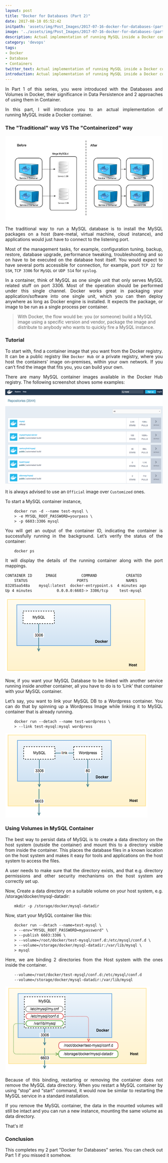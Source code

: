 ```yaml
---
layout: post
title: "Docker for Databases (Part 2)"
date: 2017-08-10 05:52:42
initpath: 'assets/img/Post_Images/2017-07-16-docker-for-databases-(part-2)/docker11.png'
image: '../assets/img/Post_Images/2017-07-16-docker-for-databases-(part-2)/docker11.png'
description: Actual implementation of running MySQL inside a Docker container.
category: 'devops'
tags:
- Docker
- Database
- Containers
twitter_text: Actual implementation of running MySQL inside a Docker container.
introduction: Actual implementation of running MySQL inside a Docker container.
---
```

<p align="justify">
In Part 1 of this series, you were introduced with the Databases and Volumes in Docker, their significance in Data Persistence and 2 approaches of using them in Container. </p>

<p align="justify">In this part, I will introduce you to an actual implementation of running MySQL inside a Docker container.</p>

### The "Traditional" way VS The "Containerized" way

![placeholder](<../assets/img/Post_Images/2017-07-16-docker-for-databases-(part-2)/docker9.jpg> "Docker with Databases")

<p align="justify">The traditional way to run a MySQL database is to install the MySQL packages on a host (bare-metal, virtual machine, cloud instance), and applications would just have to connect to the listening port.</p>

<p align="justify">Most of the management tasks, for example, configuration tuning, backup, restore, database upgrade, performance tweaking, troubleshooting and so on have to be executed on the database host itself. You would expect to have several ports accessible for connection, for example, port <code>TCP 22</code> for <code>SSH</code>, <code>TCP 3306</code> for <code>MySQL</code> or <code>UDP 514</code> for <code>syslog</code>.</p>

<p align="justify">In a container, think of MySQL as one single unit that only serves MySQL related stuff on port 3306. Most of the operation should be performed under this single channel. Docker works great in packaging your application/software into one single unit, which you can then deploy anywhere as long as Docker engine is installed. It expects the package, or image to be run as a single process per container.</p>

> With Docker, the flow would be: you (or someone) build a MySQL image using a specific version and vendor, package the image and distribute to anybody who wants to quickly fire a MySQL instance.

### Tutorial

<p align="justify">To start with, find a container image that you want from the Docker registry. It can be a public registry like <code>Docker Hub</code> or a private registry, where you host the containers’ image on-premises, within your own network. If you can’t find the image that fits you, you can build your own.</p>

<p align="justify">There are many MySQL container images available in the Docker Hub registry. The following screenshot shows some examples:</p>

![placeholder](<../assets/img/Post_Images/2017-07-16-docker-for-databases-(part-2)/docker4.png> "Docker with Databases")

<p align="justify">It is always advised to use an <code>Official</code> image over <code>Customized</code> ones.</p>

<p align="justify">To start a MySQL container instance,</p>

```shell
    docker run -d --name test-mysql \
    > -e MYSQL_ROOT_PASSWORD=yourpass \
    > -p 6603:3306 mysql
```

<p align="justify">You will get an output of the container ID, indicating the container is successfully running in the background. Let’s verify the status of the container:</p>

```shell
    docker ps
```

<p align="justify">It will display the details of the running container along with the port mappings.</p>

```shell
CONTAINER ID      IMAGE           COMMAND             CREATED  
    STATUS                      PORTS                 NAMES
83285aa548a    mysql:latest  docker-entrypoint.s  4 minutes ago
Up 4 minutes           0.0.0.0:6603-> 3306/tcp     test-mysql
```

![placeholder](<../assets/img/Post_Images/2017-07-16-docker-for-databases-(part-2)/docker5.png> "Docker with Databases")


<p align="justify">Now, if you want your MySQL Database to be linked with another service running inside another container, all you have to do is to ‘Link’ that container with your MySQL container.</p>

<p align="justify">Let’s say, you want to link your MySQL DB to a Wordpress container.
You can do that by spinning up a Wordpress Image while linking it to MySQL container that is already running.</p>

```shell
    docker run --detach --name test-wordpress \
    > --link test-mysql:mysql wordpress
```

![placeholder](<../assets/img/Post_Images/2017-07-16-docker-for-databases-(part-2)/docker6.png> "Docker with Databases")

### Using Volumes in MySQL Container

<p align="justify">The best way to persist data of MySQL is to create a data directory on the host system (outside the container) and mount this to a directory visible from inside the container. This places the database files in a known location on the host system and makes it easy for tools and applications on the host system to access the files.</p>

<p align="justify">A user needs to make sure that the directory exists, and that e.g. directory permissions and other security mechanisms on the host system are correctly set up.</p>

<p align="justify">Now, Create a data directory on a suitable volume on your host system, e.g. /storage/docker/mysql-datadir:</p>

```shell
    mkdir -p /storage/docker/mysql-datadir
```

<p align="justify">Now, start your MySQL container like this:</p>

```shell
    docker run --detach --name=test-mysql \
    > --env="MYSQL_ROOT_PASSWORD=mypassword" \
    > --publish 6603:3306 \
    > --volume=/root/docker/test-mysql/conf.d:/etc/mysql/conf.d \
    > --volume=/storage/docker/mysql-datadir:/var/lib/mysql \
    > mysql
```

<p align="justify">Here, we are binding 2 directories from the Host system with the ones inside the container.</p>

```shell
    --volume=/root/docker/test-mysql/conf.d:/etc/mysql/conf.d
    --volume=/storage/docker/mysql-datadir:/var/lib/mysql
```

![placeholder](<../assets/img/Post_Images/2017-07-16-docker-for-databases-(part-2)/docker8.png> "Docker with Databases")


<p align="justify">Because of this binding, restarting or removing the container does not remove the MySQL data directory. When you restart a MySQL container by using “stop” and “start” command, it would now be similar to restarting the MySQL service in a standard installation.</p>

<p align="justify">If you remove the MySQL container, the data in the mounted volumes will still be intact and you can run a new instance, mounting the same volume as data directory.</p>

That's it!

### Conclusion

<p align="justify">This completes my 2 part "Docker for Databases" series. You can check out Part 1 if you missed it somehow.</p>